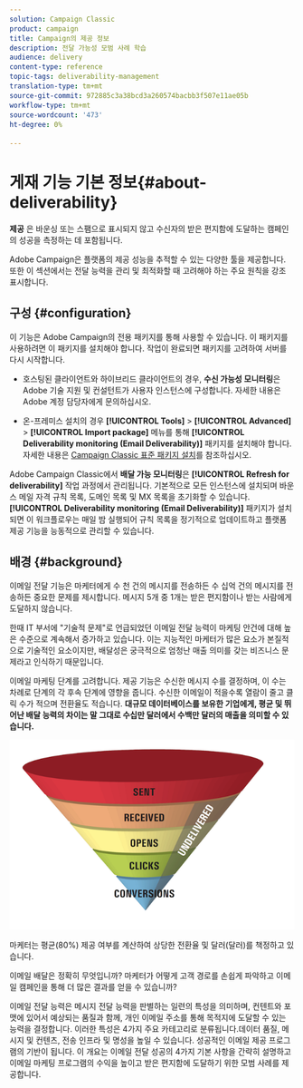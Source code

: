```yaml
---
solution: Campaign Classic
product: campaign
title: Campaign의 제공 정보
description: 전달 가능성 모범 사례 학습
audience: delivery
content-type: reference
topic-tags: deliverability-management
translation-type: tm+mt
source-git-commit: 972885c3a38bcd3a260574bacbb3f507e11ae05b
workflow-type: tm+mt
source-wordcount: '473'
ht-degree: 0%

---
```



# 게재 기능 기본 정보{#about-deliverability}

**제공** 은 바운싱 또는 스팸으로 표시되지 않고 수신자의 받은 편지함에 도달하는 캠페인의 성공을 측정하는 데 포함됩니다.

Adobe Campaign은 플랫폼의 제공 성능을 추적할 수 있는 다양한 툴을 제공합니다. 또한 이 섹션에서는 전달 능력을 관리 및 최적화할 때 고려해야 하는 주요 원칙을 강조 표시합니다.

## 구성 {#configuration}

이 기능은 Adobe Campaign의 전용 패키지를 통해 사용할 수 있습니다. 이 패키지를 사용하려면 이 패키지를 설치해야 합니다. 작업이 완료되면 패키지를 고려하여 서버를 다시 시작합니다.
* 호스팅된 클라이언트와 하이브리드 클라이언트의 경우, **수신 가능성 모니터링**&#x200B;은 Adobe 기술 지원 및 컨설턴트가 사용자 인스턴스에 구성합니다. 자세한 내용은 Adobe 계정 담당자에게 문의하십시오.

* 온-프레미스 설치의 경우 **[!UICONTROL Tools]** > **[!UICONTROL Advanced]** > **[!UICONTROL Import package]** 메뉴를 통해 **[!UICONTROL Deliverability monitoring (Email Deliverability)]** 패키지를 설치해야 합니다. 자세한 내용은 [Campaign Classic 표준 패키지 설치](../../installation/using/installing-campaign-standard-packages.md)를 참조하십시오.

Adobe Campaign Classic에서 **배달 가능 모니터링**&#x200B;은 **[!UICONTROL Refresh for deliverability]** 작업 과정에서 관리됩니다. 기본적으로 모든 인스턴스에 설치되며 바운스 메일 자격 규칙 목록, 도메인 목록 및 MX 목록을 초기화할 수 있습니다. **[!UICONTROL Deliverability monitoring (Email Deliverability)]** 패키지가 설치되면 이 워크플로우는 매일 밤 실행되어 규칙 목록을 정기적으로 업데이트하고 플랫폼 제공 기능을 능동적으로 관리할 수 있습니다.

## 배경 {#background}

이메일 전달 기능은 마케터에게 수 천 건의 메시지를 전송하든 수 십억 건의 메시지를 전송하든 중요한 문제를 제시합니다. 메시지 5개 중 1개는 받은 편지함이나 받는 사람에게 도달하지 않습니다.

한때 IT 부서에 &quot;기술적 문제&quot;로 언급되었던 이메일 전달 능력이 마케팅 안건에 대해 높은 수준으로 계속해서 증가하고 있습니다. 이는 지능적인 마케터가 많은 요소가 본질적으로 기술적인 요소이지만, 배달성은 궁극적으로 엄청난 매출 의미를 갖는 비즈니스 문제라고 인식하기 때문입니다.

이메일 마케팅 단계를 고려합니다. 제공 기능은 수신한 메시지 수를 결정하며, 이 수는 차례로 단계의 각 후속 단계에 영향을 줍니다. 수신한 이메일이 적을수록 열람이 줄고 클릭 수가 적으며 전환율도 적습니다. **대규모 데이터베이스를 보유한 기업에게, 평균 및 뛰어난 배달 능력의 차이는 말 그대로 수십만 달러에서 수백만 달러의 매출을 의미할 수 있습니다.**

![](assets/deliverability_overview_1.png)

마케터는 평균(80%) 제공 여부를 계산하여 상당한 전환율 및 달러(달러)를 책정하고 있습니다.

이메일 배달은 정확히 무엇입니까? 마케터가 어떻게 고객 경로를 손쉽게 파악하고 이메일 캠페인을 통해 더 많은 결과를 얻을 수 있습니까?

이메일 전달 능력은 메시지 전달 능력을 판별하는 일련의 특성을 의미하며, 컨텐트와 포맷에 있어서 예상되는 품질과 함께, 개인 이메일 주소를 통해 목적지에 도달할 수 있는 능력을 결정합니다. 이러한 특성은 4가지 주요 카테고리로 분류됩니다.데이터 품질, 메시지 및 컨텐츠, 전송 인프라 및 명성을 높일 수 있습니다. 성공적인 이메일 제공 프로그램의 기반이 됩니다. 이 개요는 이메일 전달 성공의 4가지 기본 사항을 간략히 설명하고 이메일 마케팅 프로그램의 수익을 높이고 받은 편지함에 도달하기 위한 모범 사례를 제공합니다.

<!--![](assets/deliverability_overview_2.png)-->
